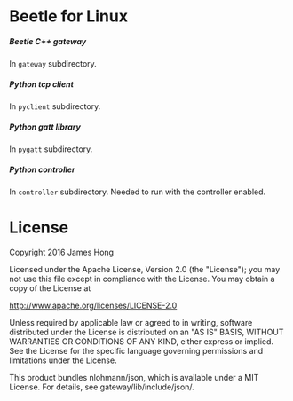 # Beetle for Linux

##### Beetle C++ gateway
In ```gateway``` subdirectory.

##### Python tcp client
In ```pyclient``` subdirectory. 

##### Python gatt library
In ```pygatt``` subdirectory. 

##### Python controller
In ```controller``` subdirectory. Needed to run with the controller enabled.

# License
Copyright 2016 James Hong

Licensed under the Apache License, Version 2.0 (the "License"); you may not use this file except in compliance with the License. You may obtain a copy of the License at

http://www.apache.org/licenses/LICENSE-2.0

Unless required by applicable law or agreed to in writing, software distributed under the License is distributed on an "AS IS" BASIS, WITHOUT WARRANTIES OR CONDITIONS OF ANY KIND, either express or implied. See the License for the specific language governing permissions and limitations under the License.

This product bundles nlohmann/json, which is available under a
MIT License.  For details, see gateway/lib/include/json/.
